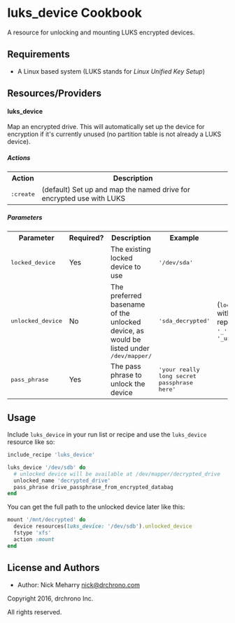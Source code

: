 luks_device Cookbook
====================

A resource for unlocking and mounting LUKS encrypted devices.

Requirements
------------
- A Linux based system (LUKS stands for *Linux Unified Key Setup*)

Resources/Providers
-------------------
#### luks_device

Map an encrypted drive. This will automatically set up the device for encryption if it's currently unused (no partition table is not already a LUKS device).

##### Actions
<table>
  <tr>
    <th>Action</th>
    <th>Description</th>
  </tr>
  <tr>
    <td><tt>:create</tt></td>
    <td>(default) Set up and map the named drive for encrypted use with LUKS</td>
  </tr>
</table>

##### Parameters
<table>
  <tr>
    <th>Parameter</th>
    <th>Required?</th>
    <th>Description</th>
    <th>Example</th>
    <th>Default</th>
  </tr>
  <tr>
    <td><tt>locked_device</tt></td>
    <td>Yes</td>
    <td>The existing locked device to use</td>
    <td><tt>'/dev/sda'</tt></td>
    <td></td>
  </tr>
  <tr>
    <td><tt>unlocked_device</tt></td>
    <td>No</td>
    <td>The preferred basename of the unlocked device, as would be listed under <tt>/dev/mapper/</tt></td>
    <td><tt>'sda_decrypted'</tt></td>
    <td>(<tt>locked_device</tt> with <tt>'/'</tt> replaced with <tt>'_'</tt>) + <tt>'_unlocked'</tt></td>
  </tr>
  <tr>
    <td><tt>pass_phrase</tt></td>
    <td>Yes</td>
    <td>The pass phrase to unlock the device</td>
    <td><tt>'your really long secret passphrase here'</tt></td>
    <td></td>
  </tr>
</table>

Usage
-----

Include `luks_device` in your run list or recipe and use the `luks_device` resource like so:

```ruby
include_recipe 'luks_device'

luks_device '/dev/sdb' do
  # unlocked device will be available at /dev/mapper/decrypted_drive
  unlocked_name 'decrypted_drive'
  pass_phrase drive_passphrase_from_encrypted_databag
end
```

You can get the full path to the unlocked device later like this:

```ruby
mount '/mnt/decrypted' do
  device resources(luks_device: '/dev/sdb').unlocked_device
  fstype 'xfs'
  action :mount
end
```

License and Authors
-------------------

* Author: Nick Meharry <nick@drchrono.com>

Copyright 2016, drchrono Inc.

All rights reserved.
